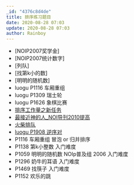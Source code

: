 ```yaml
---
_id: "4376c8d4de"
title: 排序练习题目
date: 2020-08-28 07:03
update: 2020-08-28 07:03
author: Rainboy
---
```


- [NOIP2007奖学金]
- [NOIP2007统计数字]
- [列队]
- [找第k小的数]
- [明明的随机数]
- luogu P1116 车厢重组
- luogu P1309 瑞士轮 
- luogu P1626 象棋比赛 
- [排序工作量之新任务](https://www.luogu.org/problemnew/show/2528)
- [最接近神的人_NOI导刊2010提高](https://www.luogu.org/problemnew/show/1774)
- [火柴排队](https://www.luogu.org/problemnew/show/1966)
- [luogu P1908 逆序对](https://www.luogu.org/problemnew/show/1908)
- P1116 车厢重组 冒泡 or 归并排序
- P1138 第k小整数 入门难度
- P1059 明明的随机数 NOIp普及组 2006 入门难度
- P1296 奶牛的耳语 入门难度
- P1469 找筷子 入门难度
- P1152 欢乐的跳
